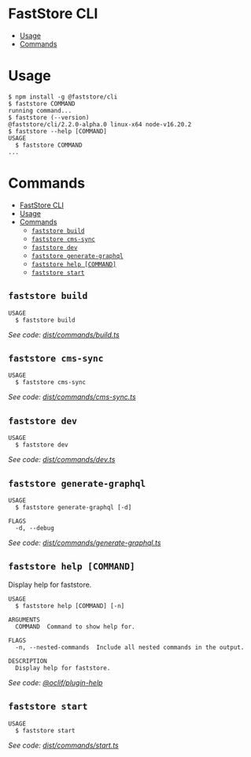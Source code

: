 # FastStore CLI

<!-- toc -->

- [Usage](#usage)
- [Commands](#commands)
<!-- tocstop -->

# Usage

<!-- usage -->

```sh-session
$ npm install -g @faststore/cli
$ faststore COMMAND
running command...
$ faststore (--version)
@faststore/cli/2.2.0-alpha.0 linux-x64 node-v16.20.2
$ faststore --help [COMMAND]
USAGE
  $ faststore COMMAND
...
```

<!-- usagestop -->

# Commands

<!-- commands -->

- [FastStore CLI](#faststore-cli)
- [Usage](#usage)
- [Commands](#commands)
  - [`faststore build`](#faststore-build)
  - [`faststore cms-sync`](#faststore-cms-sync)
  - [`faststore dev`](#faststore-dev)
  - [`faststore generate-graphql`](#faststore-generate-graphql)
  - [`faststore help [COMMAND]`](#faststore-help-command)
  - [`faststore start`](#faststore-start)

## `faststore build`

```
USAGE
  $ faststore build
```

_See code: [dist/commands/build.ts](https://github.com/vtex/faststore/blob/v2.2.0-alpha.0/dist/commands/build.ts)_

## `faststore cms-sync`

```
USAGE
  $ faststore cms-sync
```

_See code: [dist/commands/cms-sync.ts](https://github.com/vtex/faststore/blob/v2.2.0-alpha.0/dist/commands/cms-sync.ts)_

## `faststore dev`

```
USAGE
  $ faststore dev
```

_See code: [dist/commands/dev.ts](https://github.com/vtex/faststore/blob/v2.2.0-alpha.0/dist/commands/dev.ts)_

## `faststore generate-graphql`

```
USAGE
  $ faststore generate-graphql [-d]

FLAGS
  -d, --debug
```

_See code: [dist/commands/generate-graphql.ts](https://github.com/vtex/faststore/blob/v2.2.0-alpha.0/dist/commands/generate-graphql.ts)_

## `faststore help [COMMAND]`

Display help for faststore.

```
USAGE
  $ faststore help [COMMAND] [-n]

ARGUMENTS
  COMMAND  Command to show help for.

FLAGS
  -n, --nested-commands  Include all nested commands in the output.

DESCRIPTION
  Display help for faststore.
```

_See code: [@oclif/plugin-help](https://github.com/oclif/plugin-help/blob/v5.1.22/src/commands/help.ts)_

## `faststore start`

```
USAGE
  $ faststore start
```

_See code: [dist/commands/start.ts](https://github.com/vtex/faststore/blob/v2.2.0-alpha.0/dist/commands/start.ts)_

<!-- commandsstop -->
